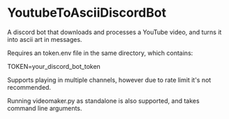 # YoutubeToAsciiDiscordBot
A discord bot that downloads and processes a YouTube video, and turns it into ascii art in messages.

Requires an token.env file in the same directory, which contains:

TOKEN=your_discord_bot_token

Supports playing in multiple channels, however due to rate limit it's not recommended.

Running videomaker.py as standalone is also supported, and takes command line arguments.
